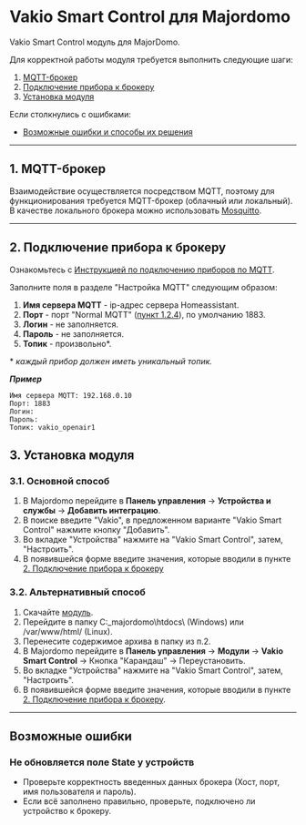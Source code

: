# Vakio Smart Control для Majordomo
 Vakio Smart Control модуль для MajorDomo.

Для корректной работы модуля требуется выполнить следующие шаги:
1. [MQTT-брокер](#broker)
2. [Подключение прибора к брокеру](#connect)
3. [Установка модуля](#setup)

Если столкнулись с ошибками:
- [Возможные ошибки и способы их решения](#errors)
---

## <a name="broker"></a> 1. MQTT-брокер

Взаимодействие осуществляется посредством MQTT, поэтому для функционирования требуется MQTT-брокер (облачный или локальный).
В качестве локального брокера можно использовать [Mosquitto](https://mosquitto.org/download/).

---

## <a name="connect"></a> 2. Подключение прибора к брокеру

Ознакомьтесь с <a target="_blanc" href="https://vakio.ru/vakio-mqtt.pdf">Инструкцией по подключению приборов по MQTT</a>.

Заполните поля в разделе "Настройка MQTT" следующим образом:
1. **Имя сервера MQTT** - ip-адрес сервера Homeassistant.
2. **Порт** - порт "Normal MQTT" ([пункт 1.2.4](#broker_normal_mqtt)), по умолчанию 1883.
3. **Логин** - не заполняется.
4. **Пароль** - не заполняется.
5. **Топик** - произвольно*.

\* *каждый прибор должен иметь уникальный топик.*

***Пример***
```
Имя сервера MQTT: 192.168.0.10
Порт: 1883
Логин:
Пароль:
Топик: vakio_openair1
```

## <a name="setup"></a> 3. Установка модуля

### <a name="setup"></a> 3.1. Основной способ
1. В Majordomo перейдите в **Панель управления** -> **Устройства и службы** -> **Добавить  интеграцию**.
2. В поиске введите "Vakio", в предложенном варианте "Vakio Smart Control" нажмите кнопку "Добавить".
3. Во вкладке "Устройства" нажмите на "Vakio Smart Control", затем, "Настроить".
4. В появившейся форме введите значения, которые вводили в пункте [2. Подключение прибора к брокеру](#connect)


### <a name="setup"></a> 3.2. Альтернативный способ
1. Скачайте [модуль](https://github.com/Anti-Sh/vakio_smart_control/releases/download/majordomo/vakio_smart_control.tar.gz).
2. Перейдите в папку C:\_majordomo\htdocs\ (Windows) или /var/www/html/ (Linux).
3. Перенесите содержимое архива в папку из п.2.
4. В Majordomo перейдите в **Панель управления** -> **Модули** -> **Vakio Smart Control** -> Кнопка "Карандаш" -> Переустановить.
5. Во вкладке "Устройства" нажмите на "Vakio Smart Control", затем, "Настроить".
6. В появившейся форме введите значения, которые вводили в пункте [2. Подключение прибора к брокеру](#connect).

---

## <a name="errors"></a> Возможные ошибки

### <a name="auth_error"></a> **Не обновляется поле State у устройств**

- Проверьте корректность введенных данных брокера (Хост, порт, имя пользователя и пароль).
- Если всё заполнено правильно, проверьте, подключено ли устройство к брокеру.
